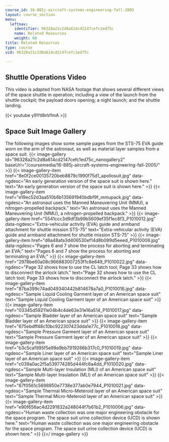```yaml
---
course_id: 16-885j-aircraft-systems-engineering-fall-2005
layout: course_section
menu:
  leftnav:
    identifier: 96328a21c2d8a614cd2147cefc1ed75c
    name: Related Resources
    weight: 60
title: Related Resources
type: course
uid: 96328a21c2d8a614cd2147cefc1ed75c

---
```


Shuttle Operations Video
------------------------

This video is adapted from NASA footage that shows several different views of the space shuttle in operation; including a view of the launch from the shuttle cockpit; the payload doors opening; a night launch; and the shuttle landing.

{{< youtube y9YtI8nVfmA >}}

Space Suit Image Gallery
------------------------

The following images show some sample pages from the STS-75 EVA guide worn on the arm of the astronaut, as well as material layer samples from a space suit.
{{< image-gallery id="96328a21c2d8a614cd2147cefc1ed75c_nanogallery2" baseUrl="/coursemedia/16-885j-aircraft-systems-engineering-fall-2005/" >}}
{{< image-gallery-item href="8e0f2ce00135720beb8879c1990f75d1_apollosuit.jpg" data-ngdesc="An early generation version of the space suit is shown here." text="An early generation version of the space suit is shown here." >}}
{{< image-gallery-item href="e19ec52d3aa510b6b135691940bdbf9f_mmupack.jpg" data-ngdesc="An astronaut uses the Manned Maneuvering Unit (MMU), a nitrogen-propelled backpack." text="An astronaut uses the Manned Maneuvering Unit (MMU), a nitrogen-propelled backpack." >}}
{{< image-gallery-item href="5541ccc3d9df3b99b5609ef35f1ec8f3_P1010012.jpg" data-ngdesc="Extra-vehicular activity (EVA) guide and armband attachment for shuttle mission STS-75" text="Extra-vehicular activity (EVA) guide and armband attachment for shuttle mission STS-75" >}}
{{< image-gallery-item href="d6a48afa3d406530ef14d8b099d5eeed_P1010008.jpg" data-ngdesc="Pages 6 and 7 show the process for aborting and terminating an EVA;" text="Pages 6 and 7 show the process for aborting and terminating an EVA;" >}}
{{< image-gallery-item href="2978be60a08c966883007253f1c8e649_P1010022.jpg" data-ngdesc="Page 32 shows how to use the CL latch tool; Page 33 shows how to disconnect the airlock latch." text="Page 32 shows how to use the CL latch tool; Page 33 shows how to disconnect the airlock latch." >}}
{{< image-gallery-item href="87ba399c74ad049340442b814678a7a0_P1010016.jpg" data-ngdesc="Sample Liquid Cooling Garment layer of an American space suit" text="Sample Liquid Cooling Garment layer of an American space suit" >}}
{{< image-gallery-item href="03345d59211e04b4c4de63e31e16a514_P1010017.jpg" data-ngdesc="Sample Bladder layer of an American space suit" text="Sample Bladder layer of an American space suit" >}}
{{< image-gallery-item href="675ebdff48c10bc922307423dda1e77c_P1010018.jpg" data-ngdesc="Sample Pressure Garment layer of an American space suit" text="Sample Pressure Garment layer of an American space suit" >}}
{{< image-gallery-item href="b3c5caf995f5e99a9bb7919266b317c0_P1010019.jpg" data-ngdesc="Sample Liner layer of an American space suit" text="Sample Liner layer of an American space suit" >}}
{{< image-gallery-item href="c039a0ac2f5a539774285d444fc6a4dd_P1010020.jpg" data-ngdesc="Sample Multi-layer Insulation (MLI) of an American space suit" text="Sample Multi-layer Insulation (MLI) of an American space suit" >}}
{{< image-gallery-item href="67f0561c5698950e7738e377ab0e7944_P1010021.jpg" data-ngdesc="Sample Thermal Micro-Meteroid layer of an American space suit" text="Sample Thermal Micro-Meteroid layer of an American space suit" >}}
{{< image-gallery-item href="e90f656ac4d2291832a248044f7b61b2_P1010006.jpg" data-ngdesc="Human waste collection was one major engineering obstacle for the space program. The space suit urine collection device (UCD) is shown here." text="Human waste collection was one major engineering obstacle for the space program. The space suit urine collection device (UCD) is shown here." >}}
{{</ image-gallery >}}